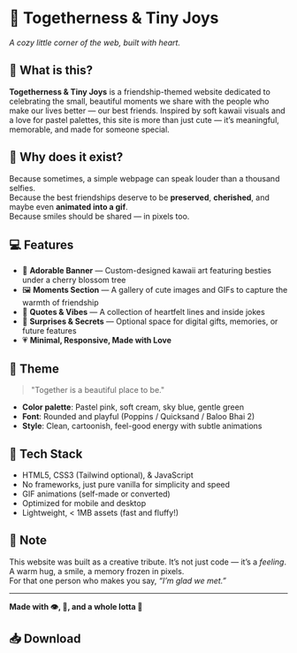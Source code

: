 # 🤝 Togetherness & Tiny Joys

*A cozy little corner of the web, built with heart.*

## 🌸 What is this?

**Togetherness & Tiny Joys** is a friendship-themed website dedicated to celebrating the small, beautiful moments we share with the people who make our lives better — our best friends. Inspired by soft kawaii visuals and a love for pastel palettes, this site is more than just cute — it’s meaningful, memorable, and made for someone special.

## 🧠 Why does it exist?

Because sometimes, a simple webpage can speak louder than a thousand selfies.  
Because the best friendships deserve to be **preserved**, **cherished**, and maybe even **animated into a gif**.  
Because smiles should be shared — in pixels too.

## 💻 Features

- 🎨 **Adorable Banner** — Custom-designed kawaii art featuring besties under a cherry blossom tree  
- 🖼 **Moments Section** — A gallery of cute images and GIFs to capture the warmth of friendship  
- 💬 **Quotes & Vibes** — A collection of heartfelt lines and inside jokes  
- 🎁 **Surprises & Secrets** — Optional space for digital gifts, memories, or future features  
- 💗 **Minimal, Responsive, Made with Love**

## 🎨 Theme

> "Together is a beautiful place to be."

- **Color palette**: Pastel pink, soft cream, sky blue, gentle green  
- **Font**: Rounded and playful (Poppins / Quicksand / Baloo Bhai 2)  
- **Style**: Clean, cartoonish, feel-good energy with subtle animations

## 🚀 Tech Stack

- HTML5, CSS3 (Tailwind optional), & JavaScript
- No frameworks, just pure vanilla for simplicity and speed
- GIF animations (self-made or converted)
- Optimized for mobile and desktop
- Lightweight, < 1MB assets (fast and fluffy!)

## 📌 Note

This website was built as a creative tribute. It’s not just code — it’s a *feeling*.  
A warm hug, a smile, a memory frozen in pixels.  
For that one person who makes you say, *“I’m glad we met.”*

---

**Made with 👁️, 🧠, and a whole lotta 💖**
## 📥 Download